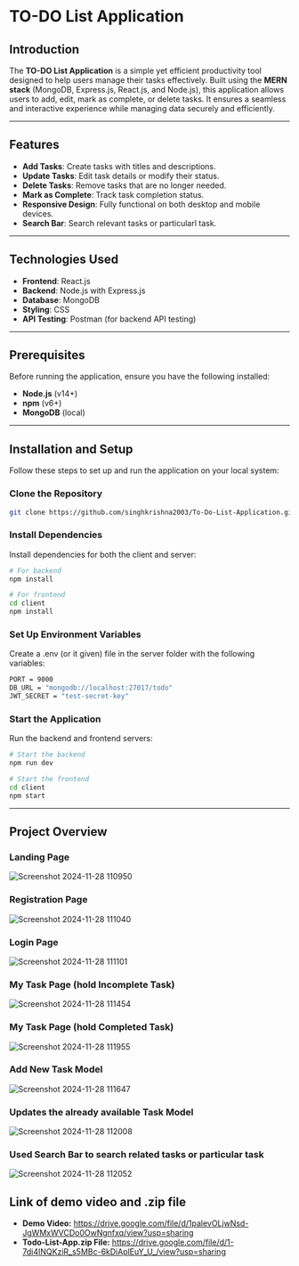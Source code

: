 # TO-DO List Application

## Introduction
The **TO-DO List Application** is a simple yet efficient productivity tool designed to help users manage their tasks effectively. Built using the **MERN stack** (MongoDB, Express.js, React.js, and Node.js), this application allows users to add, edit, mark as complete, or delete tasks. It ensures a seamless and interactive experience while managing data securely and efficiently.

---

## Features
- **Add Tasks**: Create tasks with titles and descriptions.
- **Update Tasks**: Edit task details or modify their status.
- **Delete Tasks**: Remove tasks that are no longer needed.
- **Mark as Complete**: Track task completion status.
- **Responsive Design**: Fully functional on both desktop and mobile devices.
- **Search Bar**: Search relevant tasks or particularl task.

---

## Technologies Used
- **Frontend**: React.js
- **Backend**: Node.js with Express.js
- **Database**: MongoDB
- **Styling**: CSS 
- **API Testing**: Postman (for backend API testing)

---

## Prerequisites
Before running the application, ensure you have the following installed:
- **Node.js** (v14+)
- **npm** (v6+)
- **MongoDB** (local)

---

## Installation and Setup
Follow these steps to set up and run the application on your local system:

### Clone the Repository
```bash
git clone https://github.com/singhkrishna2003/To-Do-List-Application.git
```
### Install Dependencies
Install dependencies for both the client and server:
```bash
# For backend
npm install

# For frontend
cd client
npm install
```
### Set Up Environment Variables
Create a .env (or it given) file in the server folder with the following variables:
```bash
PORT = 9000
DB_URL = "mongodb://localhost:27017/todo"
JWT_SECRET = "test-secret-key"
```
### Start the Application
Run the backend and frontend servers:
```bash
# Start the backend
npm run dev 

# Start the frontend
cd client
npm start
```

---

## Project Overview

### Landing Page
![Screenshot 2024-11-28 110950](https://github.com/user-attachments/assets/74808788-7c89-4383-b9e8-3da2ca36e6e6)

### Registration Page 
![Screenshot 2024-11-28 111040](https://github.com/user-attachments/assets/bce250eb-6b92-4188-90eb-603edc051858)

### Login Page
![Screenshot 2024-11-28 111101](https://github.com/user-attachments/assets/a3f5f12b-fd9d-4c4f-8356-3dc71a334a9d)

### My Task Page (hold Incomplete Task)
![Screenshot 2024-11-28 111454](https://github.com/user-attachments/assets/302e7998-d2ff-4cb7-b8ba-638f8ba2ac4c)

### My Task Page (hold Completed Task)
![Screenshot 2024-11-28 111955](https://github.com/user-attachments/assets/0340183d-ee4a-49b2-8f6d-68a3b3e403b3)

### Add New Task Model
![Screenshot 2024-11-28 111647](https://github.com/user-attachments/assets/5d6fa6c1-94ec-4e62-a824-73680fdfd08a)

### Updates the already available Task Model
![Screenshot 2024-11-28 112008](https://github.com/user-attachments/assets/923440aa-633a-4b93-af9b-777fc30dde42)

### Used Search Bar to search related tasks or particular task
![Screenshot 2024-11-28 112052](https://github.com/user-attachments/assets/abc768ca-35b3-4d85-bef2-bc2e46ce03f2)

## Link of demo video and .zip file
- **Demo Video:** https://drive.google.com/file/d/1palevOLjwNsd-JgWMxWVCDo0OwNgnfxq/view?usp=sharing
- **Todo-List-App.zip File:** https://drive.google.com/file/d/1-7di4INQKziR_s5MBc-6kDiAplEuY_U_/view?usp=sharing

